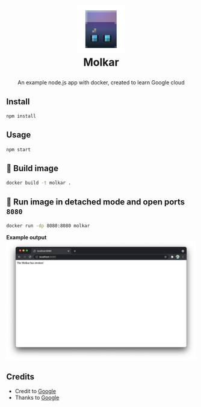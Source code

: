 <br />
<h1>
<p align="center">
  <img src="molkar-logo.png" alt="Logo" width="128" height="128">
  <br>Molkar
</h1>
  <p align="center">
    An example node.js app with docker, created to learn Google cloud
    </p>
</p>

## Install

```sh
npm install
```

## Usage

```sh
npm start
```

## 🐳 Build image

```sh
docker build -t molkar .
```

## 🐳 Run image in detached mode and open ports `8080`


```sh
docker run -dp 8080:8080 molkar
```

**Example output**
![Google cloud dashboard](./src/public/localhost-molkar-example.png)

## Credits
- Credit to [Google](https://google.com)
- Thanks to [Google](https://google.com)